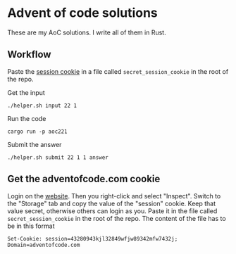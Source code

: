 # Advent of code solutions

These are my AoC solutions. I write all of them in Rust.

## Workflow
Paste the [session cookie](#get-the-adventofcodecom-cookie) in a file called `secret_session_cookie` in the root of the repo.

Get the input
```
./helper.sh input 22 1
```
Run the code
```
cargo run -p aoc221
```
Submit the answer
```
./helper.sh submit 22 1 1 answer
```

## Get the adventofcode.com cookie
Login on the [website](https://adventofcode.com/). Then you right-click and select "Inspect". Switch to the "Storage" tab and copy the value of the "session" cookie. Keep that value secret, otherwise others can login as you. Paste it in the file called `secret_session_cookie` in the root of the repo. The content of the file has to be in this format
```
Set-Cookie: session=43280943kjl32849wfjw89342mfw7432j; Domain=adventofcode.com
```